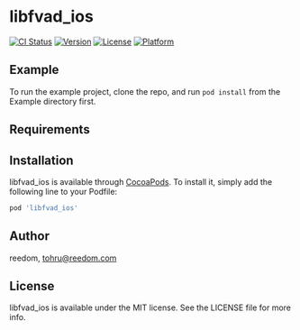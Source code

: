# libfvad_ios

[![CI Status](https://img.shields.io/travis/reedom/libfvad_ios.svg?style=flat)](https://travis-ci.org/reedom/libfvad_ios)
[![Version](https://img.shields.io/cocoapods/v/libfvad_ios.svg?style=flat)](https://cocoapods.org/pods/libfvad_ios)
[![License](https://img.shields.io/cocoapods/l/libfvad_ios.svg?style=flat)](https://cocoapods.org/pods/libfvad_ios)
[![Platform](https://img.shields.io/cocoapods/p/libfvad_ios.svg?style=flat)](https://cocoapods.org/pods/libfvad_ios)

## Example

To run the example project, clone the repo, and run `pod install` from the Example directory first.

## Requirements

## Installation

libfvad_ios is available through [CocoaPods](https://cocoapods.org). To install
it, simply add the following line to your Podfile:

```ruby
pod 'libfvad_ios'
```

## Author

reedom, tohru@reedom.com

## License

libfvad_ios is available under the MIT license. See the LICENSE file for more info.
